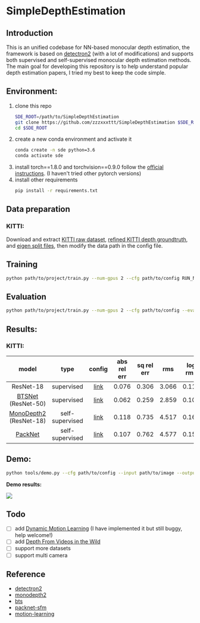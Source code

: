 # SimpleDepthEstimation

## Introduction

This is an unified codebase for NN-based monocular depth estimation, the framework is based on [detectron2](https://github.com/facebookresearch/detectron2) (with a lot of modifications) and supports both supervised and self-supervised monocular depth estimation methods. The main goal for developing this repository is to help understand popular depth estimation papers, I tried my best to keep the code simple.


## Environment:
1. clone this repo
   ```bash
   SDE_ROOT=/path/to/SimpleDepthEstimation
   git clone https://github.com/zzzxxxttt/SimpleDepthEstimation $SDE_ROOT
   cd $SDE_ROOT
   ```
2. create a new conda environment and activate it
   ```bash
   conda create -n sde python=3.6 
   conda activate sde
   ```
3. install torch==1.8.0 and torchvision==0.9.0 follow the [official instructions](https://pytorch.org/). (I haven't tried other pytorch versions)
4. install other requirements
   ```bash
   pip install -r requirements.txt
   ```


## Data preparation
### KITTI:
Download and extract [KITTI raw dataset](http://www.cvlibs.net/datasets/kitti/raw_data.php), [refined KITTI depth groundtruth](http://www.cvlibs.net/download.php?file=data_depth_annotated.zip), and [eigen split files](https://github.com/cleinc/bts/tree/master/train_test_inputs), then modify the data path in the config file.


## Training 
```bash
python path/to/project/train.py --num-gpus 2 --cfg path/to/config RUN_NAME run_name
```


## Evaluation
```bash
python path/to/project/train.py --num-gpus 2 --cfg path/to/config --eval MODEL.WEIGHTS /path/to/checkpoint_file
```


## Results:
### KITTI:
|         model          |      type       |                     config                      | abs rel err | sq rel err |  rms  | log rms |  d1   |  d2   |  d3   |
| :--------------------: | :-------------: | :---------------------------------------------: | :---------: | :--------: | :---: | :-----: | :---: | :---: | :---: |
|       ResNet-18        |   supervised    | [link](projects/Supervised/configs/resnet.yaml) |    0.076    |   0.306    | 3.066 |  0.116  | 0.936 | 0.990 | 0.998 |
|   [BTSNet](https://arxiv.org/abs/1907.10326) (ResNet-50)   |   supervised    |  [link](projects/Supervised/configs/bts.yaml)   |    0.062    |   0.259    | 2.859 |  0.100  | 0.950 | 0.992 | 0.998 |
| [MonoDepth2](https://arxiv.org/abs/1806.01260) (ResNet-18) | self-supervised | [link](projects/MonoDepth2/configs/resnet.yaml) |    0.118    |   0.735    | 4.517 |  0.163  | 0.860 | 0.974 | 0.994 |
| [PackNet](https://arxiv.org/abs/1905.02693) | self-supervised | [link](projects/MonoDepth2/configs/packnet.yaml) |    0.107    |   0.762    | 4.577 |  0.159  | 0.884 | 0.972 | 0.992 |


## Demo:
```bash
python tools/demo.py --cfg path/to/config --input path/to/image --output path/to/output_dir MODEL.WEIGHTS /path/to/checkpoint_file
```

**Demo results:**

![](imgs/vis.gif)

## Todo
- [ ] add [Dynamic Motion Learning](https://arxiv.org/abs/2010.16404) (I have implemented it but still buggy, help welcome!)
- [ ] add [Depth From Videos in the Wild](https://openaccess.thecvf.com/content_ICCV_2019/html/Gordon_Depth_From_Videos_in_the_Wild_Unsupervised_Monocular_Depth_Learning_ICCV_2019_paper.html)
- [ ] support more datasets
- [ ] support multi camera

## Reference
- [detectron2](https://github.com/facebookresearch/detectron2)
- [monodepth2](https://github.com/nianticlabs/monodepth2)
- [bts](https://github.com/cleinc/bts)
- [packnet-sfm](https://github.com/TRI-ML/packnet-sfm)
- [motion-learning](https://github.com/google-research/google-research/tree/master/depth_and_motion_learning)